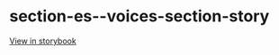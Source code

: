 # section-es--voices-section-story

[View in storybook](https://raw.githack.com/Independent-Digital-News-and-Media-Ltd/indy-pwamp-sb/PR-1428-sb/index.html?path=/story/section-es--voices-section-story)